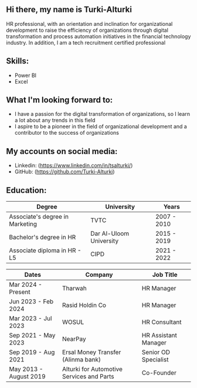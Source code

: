## Hi there, my name is Turki-Alturki
HR professional, with an orientation and inclination for organizational development to raise the efficiency of organizations through digital transformation and process automation initiatives in the financial technology industry. In addition, I am a tech recruitment certified professional


  ## Skills:
  * Power BI
  * Excel 

  ## What I'm looking forward to:
  * I have a passion for the digital transformation of organizations, so I learn a lot about any trends in this field
  * I aspire to be a pioneer in the field of organizational development and a contributor to the success of organizations

 ## My accounts on social media:
  * Linkedin: (https://www.linkedin.com/in/tsalturki/)
  * GitHub:   (https://github.com/Turki-Alturki)

 ## Education:
 | Degree | University | Years |
 | --- | --- | --- |
 | Associate's degree in Marketing | TVTC | 2007 - 2010 |
 | Bachelor's degree in HR | Dar Al-Uloom University | 2015 - 2019 |
 | Associate diploma in HR - L5 | CIPD | 2021 - 2022 |


 
| Dates | Company | Job Title |
| --- | --- | --- |
| Mar 2024 - Present  | Tharwah | HR Manager |
| Jun 2023 - Feb 2024 | Rasid Holdin Co | HR Manager |
| Mar 2023 - Jul 2023 | WOSUL | HR Consultant |
| Sep 2021 - May 2023 | NearPay | HR Assistant Manager |
| Sep 2019 - Aug 2021 | Ersal Money Transfer (Alinma bank) | Senior OD Specialist |
| May 2013 - August 2019 | Alturki for Automotive Services and Parts | Co-Founder |
